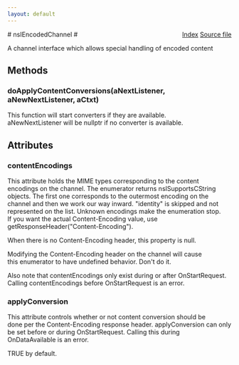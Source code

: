 ```yaml
---
layout: default
---
```

<div class='links' style='float:right'><a href="../index.html">Index</a>
<a href="http://dxr.mozilla.org/mozilla-central/source/netwerk/base/public/nsIEncodedChannel.idl">Source file</a>
</div>
# nsIEncodedChannel #
  
A channel interface which allows special handling of encoded content  
  

## Methods ##

### doApplyContentConversions(aNextListener, aNewNextListener, aCtxt) ###
  
This function will start converters if they are available.  
aNewNextListener will be nullptr if no converter is available.  
  

## Attributes ##

### contentEncodings ###
  
This attribute holds the MIME types corresponding to the content  
encodings on the channel.  The enumerator returns nsISupportsCString  
objects.  The first one corresponds to the outermost encoding on the  
channel and then we work our way inward.  "identity" is skipped and not  
represented on the list.  Unknown encodings make the enumeration stop.  
If you want the actual Content-Encoding value, use  
getResponseHeader("Content-Encoding").  
  
When there is no Content-Encoding header, this property is null.  
  
Modifying the Content-Encoding header on the channel will cause  
this enumerator to have undefined behavior.  Don't do it.  
  
Also note that contentEncodings only exist during or after OnStartRequest.  
Calling contentEncodings before OnStartRequest is an error.  
  

### applyConversion ###
  
This attribute controls whether or not content conversion should be  
done per the Content-Encoding response header.  applyConversion can only   
be set before or during OnStartRequest.  Calling this during   
OnDataAvailable is an error.   
  
TRUE by default.  
  
